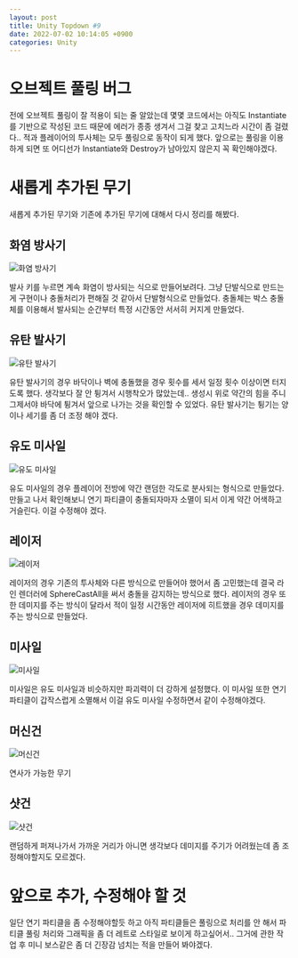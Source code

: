 ```yaml
---
layout: post
title: Unity Topdown #9
date: 2022-07-02 10:14:05 +0900
categories: Unity
---
```


# 오브젝트 풀링 버그

전에 오브젝트 풀링이 잘 적용이 되는 줄 알았는데 몇몇 코드에서는 아직도 Instantiate를 기반으로 작성된 코드 때문에 에러가 종종 생겨서 그걸 찾고 고치느라 시간이 좀 걸렸다.. 적과 플레이어의 투사체는 모두 풀링으로 동작이 되게 했다. 앞으로는 풀링을 이용하게 되면 또 어디선가 Instantiate와 Destroy가 남아있지 않은지 꼭 확인해야겠다.

# 새롭게 추가된 무기

새롭게 추가된 무기와 기존에 추가된 무기에 대해서 다시 정리를 해봤다.

## 화염 방사기

![화염 방사기](https://imgur.com/PRLkidu.gif)

발사 키를 누르면 계속 화염이 방사되는 식으로 만들어보려다. 그냥 단발식으로 만드는게 구현이나 충돌처리가 편해질 것 같아서 단발형식으로 만들었다. 충돌체는 박스 충돌체를 이용해서 발사되는 순간부터 특정 시간동안 서서히 커지게 만들었다.

## 유탄 발사기

![유탄 발사기](https://imgur.com/UgKv7h2.gif)

유탄 발사기의 경우 바닥이나 벽에 충돌했을 경우 횟수를 세서 일정 횟수 이상이면 터지도록 했다. 생각보다 잘 안 튕겨서 시행착오가 많았는데.. 생성시 위로 약간의 힘을 주니 그제서야 바닥에 튕겨서 앞으로 나가는 것을 확인할 수 있었다. 유탄 발사기는 튕기는 양이나 세기를 좀 더 조정 해야 겠다.

## 유도 미사일

![유도 미사일](https://imgur.com/hhYZh7p.gif)

유도 미사일의 경우 플레이어 전방에 약간 랜덤한 각도로 분사되는 형식으로 만들었다. 만들고 나서 확인해보니 연기 파티클이 충돌되자마자 소멸이 되서 이게 약간 어색하고 거슬린다. 이걸 수정해야 겠다.

## 레이저

![레이저](https://imgur.com/JRfKWYU.gif)

레이저의 경우 기존의 투사체와 다른 방식으로 만들어야 했어서 좀 고민했는데 결국 라인 렌더러에 SphereCastAll을 써서 충돌을 감지하는 방식으로 했다. 레이저의 경우 또한 데미지를 주는 방식이 달라서 적이 일정 시간동안 레이저에 히트했을 경우 데미지를 주는 방식으로 만들었다.

## 미사일

![미사일](https://imgur.com/Mj3pZLP.gif)

미사일은 유도 미사일과 비슷하지만 파괴력이 더 강하게 설정했다. 이 미사일 또한 연기 파티클이 갑작스럽게 소멸해서 이걸 유도 미사일 수정하면서 같이 수정해야겠다.

## 머신건

![머신건](https://imgur.com/j0bKtrs.gif)

연사가 가능한 무기

## 샷건

![샷건](https://imgur.com/H2mBnwt.gif)

랜덤하게 퍼져나가서 가까운 거리가 아니면 생각보다 데미지를 주기가 어려웠는데 좀 조정해야할지도 모르겠다.

# 앞으로 추가, 수정해야 할 것

일단 연기 파티클을 좀 수정해야할듯 하고 아직 파티클들은 풀링으로 처리를 안 해서 파티클 풀링 처리와 그래픽을 좀 더 레트로 스타일로 보이게 하고싶어서.. 그거에 관한 작업 후 미니 보스같은 좀 더 긴장감 넘치는 적을 만들어 봐야겠다.